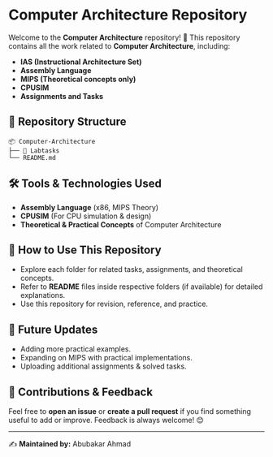 # Computer Architecture Repository

Welcome to the **Computer Architecture** repository! 🚀 This repository contains all the work related to **Computer Architecture**, including:

- **IAS (Instructional Architecture Set)**
- **Assembly Language**
- **MIPS (Theoretical concepts only)**
- **CPUSIM**
- **Assignments and Tasks**

## 📂 Repository Structure

```
📦 Computer-Architecture
├── 📁 Labtasks
└── README.md
```

## 🛠 Tools & Technologies Used
- **Assembly Language** (x86, MIPS Theory)
- **CPUSIM** (For CPU simulation & design)
- **Theoretical & Practical Concepts** of Computer Architecture

## 📌 How to Use This Repository
- Explore each folder for related tasks, assignments, and theoretical concepts.
- Refer to **README** files inside respective folders (if available) for detailed explanations.
- Use this repository for revision, reference, and practice.

## 🚀 Future Updates
- Adding more practical examples.
- Expanding on MIPS with practical implementations.
- Uploading additional assignments & solved tasks.

## 📢 Contributions & Feedback
Feel free to **open an issue** or **create a pull request** if you find something useful to add or improve. Feedback is always welcome! 😊

---
✍ **Maintained by:** Abubakar Ahmad
